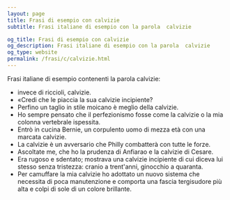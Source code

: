 ```yaml
---
layout: page
title: Frasi di esempio con calvizie 
subtitle: Frasi italiane di esempio con la parola  calvizie

og_title: Frasi di esempio con calvizie 
og_description: Frasi italiane di esempio con la parola  calvizie
og_type: website
permalink: /frasi/c/calvizie.html
---
```


Frasi italiane di esempio contenenti la parola calvizie:


- invece di riccioli, calvizie.
- «Credi che le piaccia la sua calvizie incipiente?
- Perfino un taglio in stile moicano è meglio della calvizie.
- Ho sempre pensato che il perfezionismo fosse come la calvizie o la mia colonna vertebrale ispessita.
- Entrò in cucina Bernie, un corpulento uomo di mezza età con una marcata calvizie.
- La calvizie è un avversario che Philly combatterà con tutte le forze.
- Ascoltate me, che ho la prudenza di Anfiarao e la calvizie di Cesare.
- Era rugoso e sdentato; mostrava una calvizie incipiente di cui diceva lui stesso senza tristezza: cranio a trent'anni, ginocchio a quaranta.
- Per camuffare la mia calvizie ho adottato un nuovo sistema che necessita di poca manutenzione e comporta una fascia tergisudore più alta e colpi di sole di un colore brillante.
